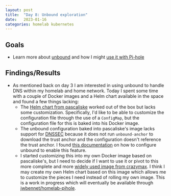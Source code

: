 ```yaml
---
layout: post
title:  "Day 8: Unbound exploration"
date:   2023-01-16
categories: homelab kubernetes
---
```


## Goals

* Learn more about [unbound](https://www.nlnetlabs.nl/projects/unbound/about/) and how I might [use it with Pi-hole](https://docs.pi-hole.net/guides/dns/unbound/)

## Findings/Results

* As mentioned back on day 3 I am interested in using unbound to handle DNS within my homelab and home network. Today I spent some time with a couple of Docker images and a Helm chart available in the space and found a few things lacking:
    * The [Helm chart from pascaliske](https://artifacthub.io/packages/helm/pascaliske/unbound) worked out of the box but lacks some customization. Specifically, I'd like to be able to customize the configuration file through the use of a `ConfigMap`, but the configuration file for this is baked into his Docker image.
    * The unbound configuration baked into pascaliske's image lacks support for [DNSSEC](https://www.icann.org/resources/pages/dnssec-what-is-it-why-important-2019-03-05-en) because it does not run `unbound-anchor` to download the trust anchor and the configuration doesn't reference the trust anchor. I found [this documentation](https://nlnetlabs.nl/documentation/unbound/howto-anchor/) on how to configure unbound to enable this feature.
    * I started customizing this into my own Docker image based on pascaliske's, but I need to decide if I want to use it or pivot to this more complete and more [widely used image from crazymax](https://github.com/crazy-max/docker-unbound). I think I may create my own Helm chart based on this image which allows me to customize the pieces I need instead of rolling my own image. This is a work in progress which will eventually be available through [jwbennet/homelab-pihole](https://github.com/jwbennet/homelab-pihole).
